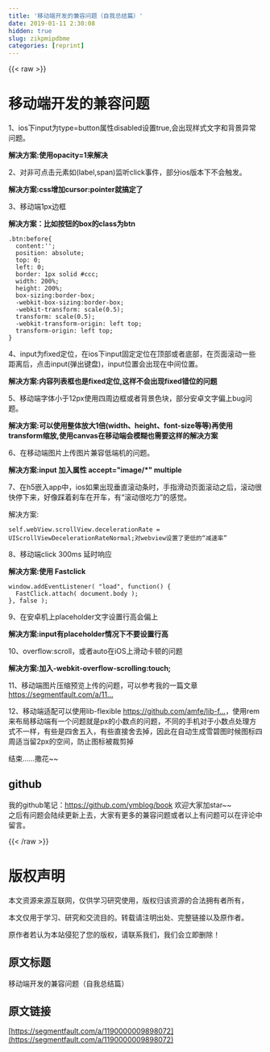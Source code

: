 ```yaml
---
title: '移动端开发的兼容问题（自我总结篇）' 
date: 2019-01-11 2:30:08
hidden: true
slug: zikpmipdbme
categories: [reprint]
---
```


{{< raw >}}

                    
<h1 id="articleHeader0">移动端开发的兼容问题</h1>
<p>1、ios下input为type=button属性disabled设置true,会出现样式文字和背景异常问题。</p>
<p><strong>解决方案:使用opacity=1来解决</strong></p>
<p>2、对非可点击元素如(label,span)监听click事件，部分ios版本下不会触发。</p>
<p><strong>解决方案:css增加cursor:pointer就搞定了</strong></p>
<p>3、移动端1px边框</p>
<p><strong>解决方案：比如按钮的box的class为btn</strong></p>
<div class="widget-codetool" style="display:none;">
      <div class="widget-codetool--inner">
      <span class="selectCode code-tool" data-toggle="tooltip" data-placement="top" title="" data-original-title="全选"></span>
      <span type="button" class="copyCode code-tool" data-toggle="tooltip" data-placement="top" data-clipboard-text=".btn:before{
  content:'';
  position: absolute;
  top: 0;
  left: 0;
  border: 1px solid #ccc;
  width: 200%;
  height: 200%;
  box-sizing:border-box;
  -webkit-box-sizing:border-box;
  -webkit-transform: scale(0.5);
  transform: scale(0.5);
  -webkit-transform-origin: left top;
  transform-origin: left top;
}" title="" data-original-title="复制"></span>
      <span type="button" class="saveToNote code-tool" data-toggle="tooltip" data-placement="top" title="" data-original-title="放进笔记"></span>
      </div>
      </div><pre class="hljs css"><code><span class="hljs-selector-class">.btn</span><span class="hljs-selector-pseudo">:before</span>{
  <span class="hljs-attribute">content</span>:<span class="hljs-string">''</span>;
  <span class="hljs-attribute">position</span>: absolute;
  <span class="hljs-attribute">top</span>: <span class="hljs-number">0</span>;
  <span class="hljs-attribute">left</span>: <span class="hljs-number">0</span>;
  <span class="hljs-attribute">border</span>: <span class="hljs-number">1px</span> solid <span class="hljs-number">#ccc</span>;
  <span class="hljs-attribute">width</span>: <span class="hljs-number">200%</span>;
  <span class="hljs-attribute">height</span>: <span class="hljs-number">200%</span>;
  <span class="hljs-attribute">box-sizing</span>:border-box;
  <span class="hljs-attribute">-webkit-box-sizing</span>:border-box;
  <span class="hljs-attribute">-webkit-transform</span>: <span class="hljs-built_in">scale</span>(0.5);
  <span class="hljs-attribute">transform</span>: <span class="hljs-built_in">scale</span>(0.5);
  <span class="hljs-attribute">-webkit-transform-origin</span>: left top;
  <span class="hljs-attribute">transform-origin</span>: left top;
}</code></pre>
<p>4、input为fixed定位，在ios下input固定定位在顶部或者底部，在页面滚动一些距离后，点击input(弹出键盘)，input位置会出现在中间位置。</p>
<p><strong>解决方案:内容列表框也是fixed定位,这样不会出现fixed错位的问题</strong></p>
<p>5、移动端字体小于12px使用四周边框或者背景色块，部分安卓文字偏上bug问题。</p>
<p><strong>解决方案:可以使用整体放大1倍(width、height、font-size等等)再使用transform缩放,使用canvas在移动端会模糊也需要这样的解决方案</strong></p>
<p>6、在移动端图片上传图片兼容低端机的问题。</p>
<p><strong>解决方案:input 加入属性 accept="image/*" multiple</strong></p>
<p>7、在h5嵌入app中，ios如果出现垂直滚动条时，手指滑动页面滚动之后，滚动很快停下来，好像踩着刹车在开车，有“滚动很吃力”的感觉。</p>
<p>解决方案:</p>
<div class="widget-codetool" style="display:none;">
      <div class="widget-codetool--inner">
      <span class="selectCode code-tool" data-toggle="tooltip" data-placement="top" title="" data-original-title="全选"></span>
      <span type="button" class="copyCode code-tool" data-toggle="tooltip" data-placement="top" data-clipboard-text="self.webView.scrollView.decelerationRate = UIScrollViewDecelerationRateNormal;对webview设置了更低的“减速率”" title="" data-original-title="复制"></span>
      <span type="button" class="saveToNote code-tool" data-toggle="tooltip" data-placement="top" title="" data-original-title="放进笔记"></span>
      </div>
      </div><pre class="hljs mipsasm"><code style="word-break: break-word; white-space: initial;">self.webView.<span class="hljs-keyword">scrollView.decelerationRate </span>= UIScrollViewDecelerationRateNormal<span class="hljs-comment">;对webview设置了更低的“减速率”</span></code></pre>
<p>8、移动端click 300ms 延时响应 </p>
<p><strong>解决方案:使用 Fastclick</strong></p>
<div class="widget-codetool" style="display:none;">
      <div class="widget-codetool--inner">
      <span class="selectCode code-tool" data-toggle="tooltip" data-placement="top" title="" data-original-title="全选"></span>
      <span type="button" class="copyCode code-tool" data-toggle="tooltip" data-placement="top" data-clipboard-text="window.addEventListener( &quot;load&quot;, function() {
  FastClick.attach( document.body );
}, false );" title="" data-original-title="复制"></span>
      <span type="button" class="saveToNote code-tool" data-toggle="tooltip" data-placement="top" title="" data-original-title="放进笔记"></span>
      </div>
      </div><pre class="hljs javascript"><code><span class="hljs-built_in">window</span>.addEventListener( <span class="hljs-string">"load"</span>, <span class="hljs-function"><span class="hljs-keyword">function</span>(<span class="hljs-params"></span>) </span>{
  FastClick.attach( <span class="hljs-built_in">document</span>.body );
}, <span class="hljs-literal">false</span> );</code></pre>
<p>9、在安卓机上placeholder文字设置行高会偏上</p>
<p><strong>解决方案:input有placeholder情况下不要设置行高</strong></p>
<p>10、overflow:scroll，或者auto在iOS上滑动卡顿的问题</p>
<p><strong>解决方案:加入-webkit-overflow-scrolling:touch; </strong></p>
<p>11、移动端图片压缩预览上传的问题，可以参考我的一篇文章<a href="https://segmentfault.com/a/1190000006101416">https://segmentfault.com/a/11...</a></p>
<p>12、移动端适配可以使用lib-flexible <a href="https://github.com/amfe/lib-flexible" rel="nofollow noreferrer" target="_blank">https://github.com/amfe/lib-f...</a>，使用rem来布局移动端有一个问题就是px的小数点的问题，不同的手机对于小数点处理方式不一样，有些是四舍五入，有些直接舍去掉，因此在自动生成雪碧图时候图标四周适当留2px的空间，防止图标被裁剪掉</p>
<p>结束……撒花~~</p>
<h2 id="articleHeader1">github</h2>
<p>我的github笔记：<a href="https://github.com/ymblog/book" rel="nofollow noreferrer" target="_blank">https://github.com/ymblog/book</a> 欢迎大家加star~~<br>之后有问题会陆续更新上去，大家有更多的兼容问题或者以上有问题可以在评论中留言。</p>

                
{{< /raw >}}

# 版权声明
本文资源来源互联网，仅供学习研究使用，版权归该资源的合法拥有者所有，

本文仅用于学习、研究和交流目的。转载请注明出处、完整链接以及原作者。

原作者若认为本站侵犯了您的版权，请联系我们，我们会立即删除！

## 原文标题
移动端开发的兼容问题（自我总结篇）

## 原文链接
[https://segmentfault.com/a/1190000009898072](https://segmentfault.com/a/1190000009898072)

